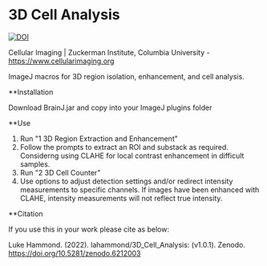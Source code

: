 # 3D Cell Analysis
[![DOI](https://zenodo.org/badge/278457466.svg)](https://zenodo.org/badge/latestdoi/278457466)

Cellular Imaging | Zuckerman Institute, Columbia University - https://www.cellularimaging.org

ImageJ macros for 3D region isolation, enhancement, and cell analysis.

**Installation

Download BrainJ.jar and copy into your ImageJ plugins folder

**Use

1. Run "1 3D Region Extraction and Enhancement"
2. Follow the prompts to extract an ROI and substack as required. Considerng using CLAHE for local contrast enhancement in difficult samples.
3. Run "2 3D Cell Counter"
4. Use options to adjust detection settings and/or redirect intensity measurements to specific channels. If images have been enhanced with CLAHE, intensity measurements will not reflect true intensity.

**Citation

If you use this in your work please cite as below:

Luke Hammond. (2022). lahammond/3D_Cell_Analysis: (v1.0.1). Zenodo. https://doi.org/10.5281/zenodo.6212003
